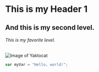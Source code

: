 # This is my Header 1

## And this is my second level.

###### This is my favorite level. 

![Image of Yaktocat](https://octodex.github.com/images/yaktocat.png)

``` javascript
var myVar = "Hello, world!";
```
